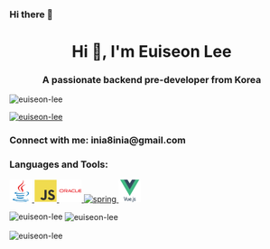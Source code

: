 ### Hi there 👋
<h1 align="center">Hi 👋, I'm Euiseon Lee</h1>
<h3 align="center">A passionate backend pre-developer from Korea</h3>

<p align="left"> <img src="https://komarev.com/ghpvc/?username=euiseon-lee&label=Profile%20views&color=0e75b6&style=flat" alt="euiseon-lee" /> </p>

<p align="left"> <a href="https://github.com/ryo-ma/github-profile-trophy"><img src="https://github-profile-trophy.vercel.app/?username=euiseon-lee" alt="euiseon-lee" /></a> </p>

<h3 align="left">Connect with me: inia8inia@gmail.com</h3>
<p align="left">
</p>

<h3 align="left">Languages and Tools:</h3>
<p align="left"> <a href="https://www.java.com" target="_blank" rel="noreferrer"> <img src="https://raw.githubusercontent.com/devicons/devicon/master/icons/java/java-original.svg" alt="java" width="40" height="40"/> </a> <a href="https://developer.mozilla.org/en-US/docs/Web/JavaScript" target="_blank" rel="noreferrer"> <img src="https://raw.githubusercontent.com/devicons/devicon/master/icons/javascript/javascript-original.svg" alt="javascript" width="40" height="40"/> </a> <a href="https://www.oracle.com/" target="_blank" rel="noreferrer"> <img src="https://raw.githubusercontent.com/devicons/devicon/master/icons/oracle/oracle-original.svg" alt="oracle" width="40" height="40"/> </a> <a href="https://spring.io/" target="_blank" rel="noreferrer"> <img src="https://www.vectorlogo.zone/logos/springio/springio-icon.svg" alt="spring" width="40" height="40"/> </a> <a href="https://vuejs.org/" target="_blank" rel="noreferrer"> <img src="https://raw.githubusercontent.com/devicons/devicon/master/icons/vuejs/vuejs-original-wordmark.svg" alt="vuejs" width="40" height="40"/> </a> </p>

<p><img align="left" src="https://github-readme-stats.vercel.app/api/top-langs?username=euiseon-lee&theme=buefy&show_icons=true&locale=en&layout=compact" alt="euiseon-lee" /></p>

<p>&nbsp;<img align="center" src="https://github-readme-stats.vercel.app/api?username=euiseon-lee&show_icons=true&locale=en" alt="euiseon-lee" /></p>

<p><img align="center" src="https://github-readme-streak-stats.herokuapp.com/?user=euiseon-lee&" alt="euiseon-lee" /></p>



